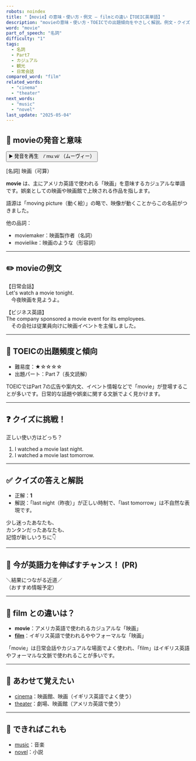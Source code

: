 ```yaml
---
robots: noindex
title: "【movie】の意味・使い方・例文 ― filmとの違い【TOEIC英単語】"
description: "movieの意味・使い方・TOEICでの出題傾向をやさしく解説。例文・クイズ付きでfilmとの違いもわかりやすく学べます。"
word: "movie"
part_of_speech: "名詞"
difficulty: "1"
tags:
  - 名詞
  - Part7
  - カジュアル
  - 観光
  - 日常会話
compared_word: "film"
related_words:
  - "cinema"
  - "theater"
next_words:
  - "music"
  - "novel"
last_update: "2025-05-04"
---
```


## 🔰 movieの発音と意味

<button class="play-audio" onclick="playTTS('movie')">
  <span class="play-audio-main">
    ▶️ 発音を再生　/ˈmuːvi/
  </span>
  <span class="play-audio-sub">
    （ムーヴィー）
  </span>
</button>

[名詞] 映画（可算）

**movie** は、主にアメリカ英語で使われる「映画」を意味するカジュアルな単語です。娯楽としての映画や映画館で上映される作品を指します。

語源は「moving picture（動く絵）」の略で、映像が動くことからこの名前がつきました。

他の品詞：  
- moviemaker：映画製作者（名詞）
- movielike：映画のような（形容詞）

---

## ✏️ movieの例文

【日常会話】  
Let's watch a movie tonight.  
　今夜映画を見ようよ。

【ビジネス英語】  
The company sponsored a movie event for its employees.  
　その会社は従業員向けに映画イベントを主催しました。

---

## 🎯 TOEICの出題頻度と傾向

- 難易度：★☆☆☆☆
- 出題パート：Part 7（長文読解）

TOEICではPart 7の広告や案内文、イベント情報などで「movie」が登場することが多いです。日常的な話題や娯楽に関する文脈でよく見かけます。

---

## ❓ クイズに挑戦！

正しい使い方はどっち？

1. I watched a movie last night.  
2. I watched a movie last tomorrow.

---

## ✅ クイズの答えと解説

- 正解：**1**
- 解説：「last night（昨夜）」が正しい時制で、「last tomorrow」は不自然な表現です。

少し迷ったあなたも、  
カンタンだったあなたも、  
記憶が新しいうちに👇️

---

## 🚀 今が英語力を伸ばすチャンス！ (PR)

<div class="info-center">
＼結果につながる近道／<br>  
（おすすめ情報予定）
</div>

---

## 🤔  film との違いは？

- **movie**：アメリカ英語で使われるカジュアルな「映画」
- **[film](/film)**：イギリス英語で使われるややフォーマルな「映画」

「movie」は日常会話やカジュアルな場面でよく使われ、「film」はイギリス英語やフォーマルな文脈で使われることが多いです。

---

## 🧩 あわせて覚えたい

- [cinema](/cinema)：映画館、映画（イギリス英語でよく使う）
- [theater](/theater)：劇場、映画館（アメリカ英語で使う）

---

## 📖 できればこれも

- [music](/music)：音楽
- [novel](/novel)：小説

<!-- cvid: aid45_bid32 -->
